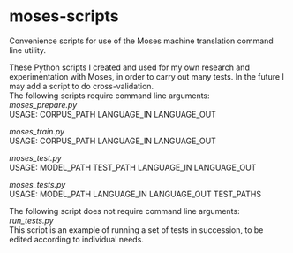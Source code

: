 # moses-scripts
Convenience scripts for use of the Moses machine translation command line utility.

These Python scripts I created and used for my own research and experimentation with Moses, in order to carry out many tests. In the future I may add a script to do cross-validation.  
The following scripts require command line arguments:  
*moses_prepare.py*  
USAGE: CORPUS_PATH LANGUAGE_IN LANGUAGE_OUT

*moses_train.py*  
USAGE: CORPUS_PATH LANGUAGE_IN LANGUAGE_OUT

*moses_test.py*  
USAGE: MODEL_PATH TEST_PATH LANGUAGE_IN LANGUAGE_OUT

*moses_tests.py*  
USAGE: MODEL_PATH LANGUAGE_IN LANGUAGE_OUT TEST_PATHS

The following script does not require command line arguments:  
*run_tests.py*  
This script is an example of running a set of tests in succession, to be edited according to individual needs.
